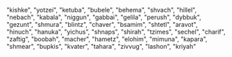 "kishke", "yotzei", "ketuba", "bubele", "behema", "shvach", "hillel", "nebach", "kabala", "niggun", "gabbai", "gelila", "perush", "dybbuk", "gezunt", "shmura", "blintz", "chaver", "bsamim", "shtetl", "aravot", "hinuch", "hanuka", "yichus", "shnaps", "shirah", "tzimes", "sechel", "charif", "zaftig", "boobah", "macher", "hametz", "elohim", "mimuna", "kapara", "shmear", "bupkis", "kvater", "tahara", "zivvug", "lashon", "kriyah"
